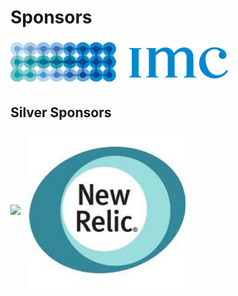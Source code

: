 # Sponsors
<img src="images/imc-logo.png" style="border: none;"/>


## Silver Sponsors
<div>
	<img src="http://www.vividseats.com/v3/images/sprites/VividSeats_@2X.png" style="background: white; border: none; width: 40%; margin-right: 10px; vertical-align: middle;" />
	<img src="images/newrelic.jpeg" style="height: 250px; vertical-align: middle;"/>
</div>
